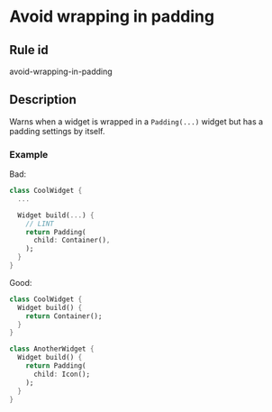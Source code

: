 # Avoid wrapping in padding

## Rule id

avoid-wrapping-in-padding

## Description

Warns when a widget is wrapped in a `Padding(...)` widget but has a padding settings by itself.

### Example

Bad:

```dart
class CoolWidget {
  ...

  Widget build(...) {
    // LINT
    return Padding(
      child: Container(),
    );
  }
}
```

Good:

```dart
class CoolWidget {
  Widget build() {
    return Container();
  }
}

class AnotherWidget {
  Widget build() {
    return Padding(
      child: Icon();
    );
  }
}
```
